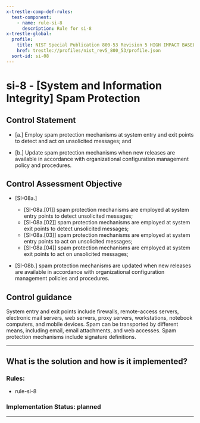 ```yaml
---
x-trestle-comp-def-rules:
  test-component:
    - name: rule-si-8
      description: Rule for si-8
x-trestle-global:
  profile:
    title: NIST Special Publication 800-53 Revision 5 HIGH IMPACT BASELINE
    href: trestle://profiles/nist_rev5_800_53/profile.json
  sort-id: si-08
---
```


# si-8 - \[System and Information Integrity\] Spam Protection

## Control Statement

- \[a.\] Employ spam protection mechanisms at system entry and exit points to detect and act on unsolicited messages; and

- \[b.\] Update spam protection mechanisms when new releases are available in accordance with organizational configuration management policy and procedures.

## Control Assessment Objective

- \[SI-08a.\]

  - \[SI-08a.[01]\] spam protection mechanisms are employed at system entry points to detect unsolicited messages;
  - \[SI-08a.[02]\] spam protection mechanisms are employed at system exit points to detect unsolicited messages;
  - \[SI-08a.[03]\] spam protection mechanisms are employed at system entry points to act on unsolicited messages;
  - \[SI-08a.[04]\] spam protection mechanisms are employed at system exit points to act on unsolicited messages;

- \[SI-08b.\] spam protection mechanisms are updated when new releases are available in accordance with organizational configuration management policies and procedures.

## Control guidance

System entry and exit points include firewalls, remote-access servers, electronic mail servers, web servers, proxy servers, workstations, notebook computers, and mobile devices. Spam can be transported by different means, including email, email attachments, and web accesses. Spam protection mechanisms include signature definitions.

______________________________________________________________________

## What is the solution and how is it implemented?

<!-- For implementation status enter one of: implemented, partial, planned, alternative, not-applicable -->

<!-- Note that the list of rules under ### Rules: is read-only and changes will not be captured after assembly to JSON -->

<!-- Add control implementation description here for control: si-8 -->

### Rules:

  - rule-si-8

### Implementation Status: planned

______________________________________________________________________
